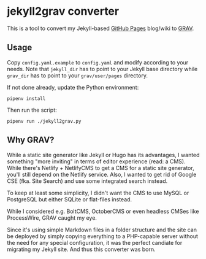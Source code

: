 jekyll2grav converter
=====================

This is a tool to convert my Jekyll-based [GitHub Pages](https://pages.github.com) blog/wiki
to [GRAV](https://getgrav.org).


Usage
-----

Copy `config.yaml.example` to `config.yaml` and modify according to your needs. Note that
`jekyll_dir` has to point to your Jekyll base directory while `grav_dir` has to point to your
`grav/user/pages` directory.

If not done already, update the Python environment:

    pipenv install

Then run the script:

    pipenv run ./jekyll2grav.py


Why GRAV?
---------

While a static site generator like Jekyll or Hugo has its advantages, I wanted something "more
inviting" in terms of editor experience (read: a CMS). While there's Netlify + NetlifyCMS to get
a CMS for a static site generator, you'll still depend on the Netlify service. Also, I wanted
to get rid of Google CSE (fka. Site Search) and use some integrated search instead.

To keep at least some simplicity, I didn't want the CMS to use MySQL or PostgreSQL but either
SQLite or flat-files instead.

While I considered e.g. BoltCMS, OctoberCMS or even headless CMSes like ProcessWire,
GRAV caught my eye.

Since it's using simple Markdown files in a folder structure and the site can be deployed by
simply copying everything to a PHP-capable server without the need for any special configuration,
it was the perfect candiate for migrating my Jekyll site. And thus this converter was born.

